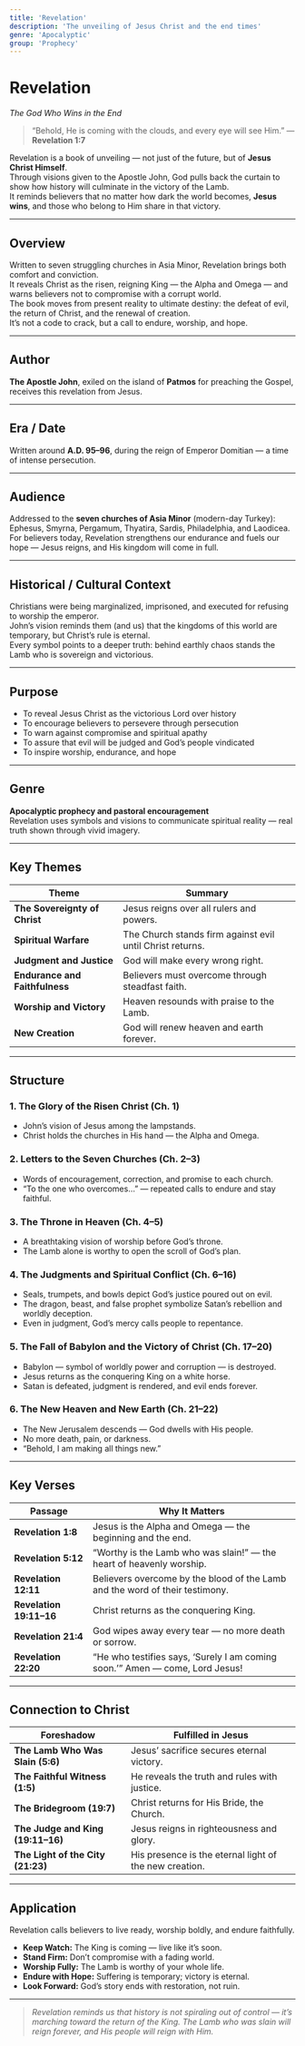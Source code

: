 ```yaml
---
title: 'Revelation'
description: 'The unveiling of Jesus Christ and the end times'
genre: 'Apocalyptic'
group: 'Prophecy'
---
```


# Revelation  
*The God Who Wins in the End*

> “Behold, He is coming with the clouds, and every eye will see Him.” — **Revelation 1:7**

Revelation is a book of unveiling — not just of the future, but of **Jesus Christ Himself**.  
Through visions given to the Apostle John, God pulls back the curtain to show how history will culminate in the victory of the Lamb.  
It reminds believers that no matter how dark the world becomes, **Jesus wins**, and those who belong to Him share in that victory.

---

## Overview  
Written to seven struggling churches in Asia Minor, Revelation brings both comfort and conviction.  
It reveals Christ as the risen, reigning King — the Alpha and Omega — and warns believers not to compromise with a corrupt world.  
The book moves from present reality to ultimate destiny: the defeat of evil, the return of Christ, and the renewal of creation.  
It’s not a code to crack, but a call to endure, worship, and hope.

---

## Author  
**The Apostle John**, exiled on the island of **Patmos** for preaching the Gospel, receives this revelation from Jesus.

---

## Era / Date  
Written around **A.D. 95–96**, during the reign of Emperor Domitian — a time of intense persecution.

---

## Audience  
Addressed to the **seven churches of Asia Minor** (modern-day Turkey): Ephesus, Smyrna, Pergamum, Thyatira, Sardis, Philadelphia, and Laodicea.  
For believers today, Revelation strengthens our endurance and fuels our hope — Jesus reigns, and His kingdom will come in full.

---

## Historical / Cultural Context  
Christians were being marginalized, imprisoned, and executed for refusing to worship the emperor.  
John’s vision reminds them (and us) that the kingdoms of this world are temporary, but Christ’s rule is eternal.  
Every symbol points to a deeper truth: behind earthly chaos stands the Lamb who is sovereign and victorious.

---

## Purpose  
- To reveal Jesus Christ as the victorious Lord over history  
- To encourage believers to persevere through persecution  
- To warn against compromise and spiritual apathy  
- To assure that evil will be judged and God’s people vindicated  
- To inspire worship, endurance, and hope  

---

## Genre  
**Apocalyptic prophecy and pastoral encouragement**  
Revelation uses symbols and visions to communicate spiritual reality — real truth shown through vivid imagery.

---

## Key Themes  

| Theme | Summary |
|-------|----------|
| **The Sovereignty of Christ** | Jesus reigns over all rulers and powers. |
| **Spiritual Warfare** | The Church stands firm against evil until Christ returns. |
| **Judgment and Justice** | God will make every wrong right. |
| **Endurance and Faithfulness** | Believers must overcome through steadfast faith. |
| **Worship and Victory** | Heaven resounds with praise to the Lamb. |
| **New Creation** | God will renew heaven and earth forever. |

---

## Structure  

### 1. The Glory of the Risen Christ (Ch. 1)
- John’s vision of Jesus among the lampstands.  
- Christ holds the churches in His hand — the Alpha and Omega.

### 2. Letters to the Seven Churches (Ch. 2–3)
- Words of encouragement, correction, and promise to each church.  
- “To the one who overcomes…” — repeated calls to endure and stay faithful.

### 3. The Throne in Heaven (Ch. 4–5)
- A breathtaking vision of worship before God’s throne.  
- The Lamb alone is worthy to open the scroll of God’s plan.

### 4. The Judgments and Spiritual Conflict (Ch. 6–16)
- Seals, trumpets, and bowls depict God’s justice poured out on evil.  
- The dragon, beast, and false prophet symbolize Satan’s rebellion and worldly deception.  
- Even in judgment, God’s mercy calls people to repentance.

### 5. The Fall of Babylon and the Victory of Christ (Ch. 17–20)
- Babylon — symbol of worldly power and corruption — is destroyed.  
- Jesus returns as the conquering King on a white horse.  
- Satan is defeated, judgment is rendered, and evil ends forever.

### 6. The New Heaven and New Earth (Ch. 21–22)
- The New Jerusalem descends — God dwells with His people.  
- No more death, pain, or darkness.  
- “Behold, I am making all things new.”  

---

## Key Verses  

| Passage | Why It Matters |
|----------|----------------|
| **Revelation 1:8** | Jesus is the Alpha and Omega — the beginning and the end. |
| **Revelation 5:12** | “Worthy is the Lamb who was slain!” — the heart of heavenly worship. |
| **Revelation 12:11** | Believers overcome by the blood of the Lamb and the word of their testimony. |
| **Revelation 19:11–16** | Christ returns as the conquering King. |
| **Revelation 21:4** | God wipes away every tear — no more death or sorrow. |
| **Revelation 22:20** | “He who testifies says, ‘Surely I am coming soon.’” Amen — come, Lord Jesus! |

---

## Connection to Christ  

| Foreshadow | Fulfilled in Jesus |
|-------------|-------------------|
| **The Lamb Who Was Slain (5:6)** | Jesus’ sacrifice secures eternal victory. |
| **The Faithful Witness (1:5)** | He reveals the truth and rules with justice. |
| **The Bridegroom (19:7)** | Christ returns for His Bride, the Church. |
| **The Judge and King (19:11–16)** | Jesus reigns in righteousness and glory. |
| **The Light of the City (21:23)** | His presence is the eternal light of the new creation. |

---

## Application  
Revelation calls believers to live ready, worship boldly, and endure faithfully.  
- **Keep Watch:** The King is coming — live like it’s soon.  
- **Stand Firm:** Don’t compromise with a fading world.  
- **Worship Fully:** The Lamb is worthy of your whole life.  
- **Endure with Hope:** Suffering is temporary; victory is eternal.  
- **Look Forward:** God’s story ends with restoration, not ruin.  

---

> *Revelation reminds us that history is not spiraling out of control — it’s marching toward the return of the King. The Lamb who was slain will reign forever, and His people will reign with Him.*
